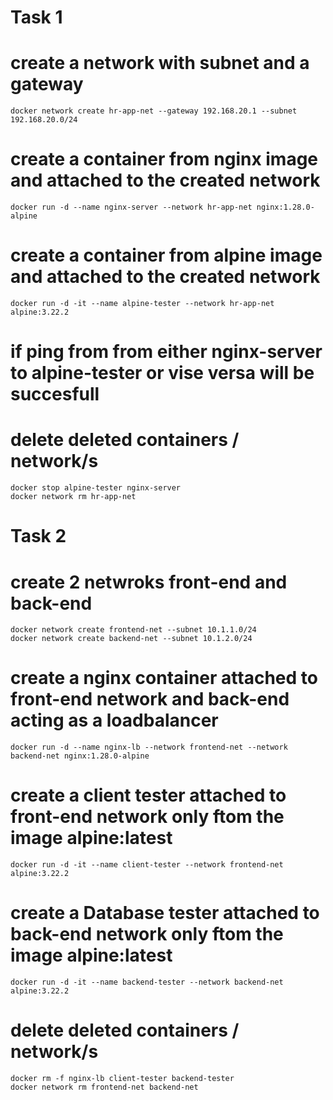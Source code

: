 # Task 1 

# create a network with subnet and a gateway 
```
docker network create hr-app-net --gateway 192.168.20.1 --subnet 192.168.20.0/24 
```
# create a container from nginx image and attached to the created network 
```
docker run -d --name nginx-server --network hr-app-net nginx:1.28.0-alpine  
```
# create a container from alpine image and attached to the created network 
```
docker run -d -it --name alpine-tester --network hr-app-net alpine:3.22.2
```
# if ping from from either nginx-server to alpine-tester or vise versa will be succesfull 
# delete deleted containers / network/s
```
docker stop alpine-tester nginx-server 
docker network rm hr-app-net
```
# Task 2

# create 2 netwroks front-end and back-end 
```
docker network create frontend-net --subnet 10.1.1.0/24
docker network create backend-net --subnet 10.1.2.0/24
```
# create a nginx container attached to front-end network and back-end acting as a loadbalancer
```
docker run -d --name nginx-lb --network frontend-net --network backend-net nginx:1.28.0-alpine 
```
# create a client tester attached to front-end network only ftom the image alpine:latest
```
docker run -d -it --name client-tester --network frontend-net alpine:3.22.2
```
# create a Database tester attached to back-end network only ftom the image alpine:latest
```
docker run -d -it --name backend-tester --network backend-net alpine:3.22.2
```
# delete deleted containers / network/s
```
docker rm -f nginx-lb client-tester backend-tester
docker network rm frontend-net backend-net
```
